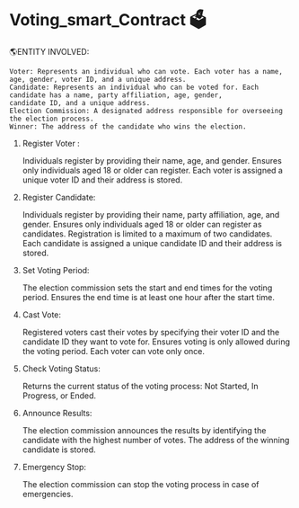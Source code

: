 # Voting_smart_Contract 🗳️

🌎ENTITY INVOLVED:

    Voter: Represents an individual who can vote. Each voter has a name, age, gender, voter ID, and a unique address.
    Candidate: Represents an individual who can be voted for. Each candidate has a name, party affiliation, age, gender,         candidate ID, and a unique address.
    Election Commission: A designated address responsible for overseeing the election process.
    Winner: The address of the candidate who wins the election.


1) Register Voter :
   
      Individuals register by providing their name, age, and gender.
      Ensures only individuals aged 18 or older can register.
      Each voter is assigned a unique voter ID and their address is stored.
3) Register Candidate:
   
      Individuals register by providing their name, party affiliation, age, and gender.
      Ensures only individuals aged 18 or older can register as candidates.
      Registration is limited to a maximum of two candidates.
      Each candidate is assigned a unique candidate ID and their address is stored.
5) Set Voting Period:
   
      The election commission sets the start and end times for the voting period.
      Ensures the end time is at least one hour after the start time.
7) Cast Vote:
   
      Registered voters cast their votes by specifying their voter ID and the candidate ID they want to vote for.
      Ensures voting is only allowed during the voting period.
      Each voter can vote only once.
9) Check Voting Status:
    
      Returns the current status of the voting process: Not Started, In Progress, or Ended.
11) Announce Results:
    
      The election commission announces the results by identifying the candidate with the highest number of votes.
      The address of the winning candidate is stored.
13) Emergency Stop:
    
      The election commission can stop the voting process in case of emergencies.
